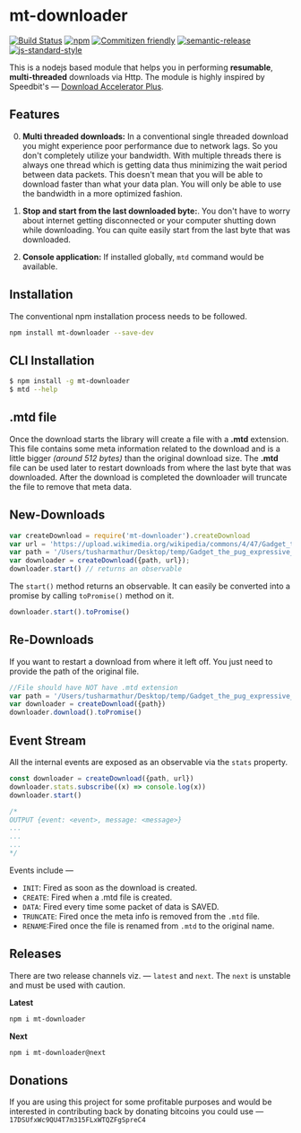 # mt-downloader
[![Build Status](https://travis-ci.org/tusharmath/Multi-threaded-downloader.svg?branch=master)](https://travis-ci.org/tusharmath/Multi-threaded-downloader)
[![npm](https://img.shields.io/npm/v/mt-downloader.svg)](https://www.npmjs.com/package/mt-downloader)
[![Commitizen friendly](https://img.shields.io/badge/commitizen-friendly-brightgreen.svg)](http://commitizen.github.io/cz-cli/)
[![semantic-release](https://img.shields.io/badge/%20%20%F0%9F%93%A6%F0%9F%9A%80-semantic--release-e10079.svg)](https://github.com/semantic-release/semantic-release)
[![js-standard-style](https://img.shields.io/badge/code%20style-standard-brightgreen.svg)](http://standardjs.com/)

This is a nodejs based module that helps you in performing **resumable**, **multi-threaded** downloads via Http. The module is highly inspired by Speedbit's — [Download Accelerator Plus](http://www.speedbit.com/dap/).


## Features
0. **Multi threaded downloads:** In a conventional single threaded download you might experience poor performance due to network lags. So you don't completely utilize your bandwidth. With multiple threads there is always one thread which is getting data thus minimizing the wait period between data packets. This doesn't mean that you will be able to download faster than what your data plan. You will only be able to use the bandwidth in a more optimized fashion.

0. **Stop and start from the last downloaded byte:**. You don't have to worry about internet getting disconnected or your computer shutting down while downloading. You can quite easily start from the last byte that was downloaded.

0. **Console application:** If installed globally, `mtd` command would be available.

## Installation

The conventional npm installation process needs to be followed.

```bash
npm install mt-downloader --save-dev
```

## CLI Installation

```bash
$ npm install -g mt-downloader
$ mtd --help
```

## .mtd file
Once the download starts the library will create a file with a **.mtd** extension. This file contains some meta information related to the download and is a little bigger *(around 512 bytes)* than the original download size. The **.mtd** file can be used later to restart downloads from where the last byte that was downloaded. After the download is completed the downloader will truncate the file to remove that meta data.

## New-Downloads

```javascript
var createDownload = require('mt-downloader').createDownload
var url = 'https://upload.wikimedia.org/wikipedia/commons/4/47/Gadget_the_pug_expressive_eyes.jpg';
var path = '/Users/tusharmathur/Desktop/temp/Gadget_the_pug_expressive_eyes.jpg';
var downloader = createDownload({path, url});
downloader.start() // returns an observable
```

The `start()` method returns an observable. It can easily be converted into a promise by calling `toPromise()` method on it.

```js
downloader.start().toPromise()
```


## Re-Downloads
If you want to restart a download from where it left off. You just need to provide the path of the original file.

```javascript
//File should have NOT have .mtd extension
var path = '/Users/tusharmathur/Desktop/temp/Gadget_the_pug_expressive_eyes.jpg'
var downloader = createDownload({path})
downloader.download().toPromise()
```

## Event Stream
All the internal events are exposed as an observable via the `stats` property.

```javascript
const downloader = createDownload({path, url})
downloader.stats.subscribe((x) => console.log(x))
downloader.start()

/*
OUTPUT {event: <event>, message: <message>}
...
...
...
*/
```
  Events include —

  - `INIT`: Fired as soon as the download is created.
  - `CREATE`: Fired when a .mtd file is created.
  - `DATA`: Fired every time some packet of data is SAVED.
  - `TRUNCATE`: Fired once the meta info is removed from the `.mtd` file.
  - `RENAME`:Fired once the file is renamed from `.mtd` to the original name.

## Releases

There are two release channels viz. — `latest` and `next`. The `next` is unstable and must be used with caution.

**Latest** 
```bash
npm i mt-downloader
```
**Next** 
```bash
npm i mt-downloader@next
```

## Donations

If you are using this project for some profitable purposes and would be interested in contributing back by donating bitcoins you could use — `17DSUfxWc9QU4T7m315FLxWTQZFgSpreC4`

